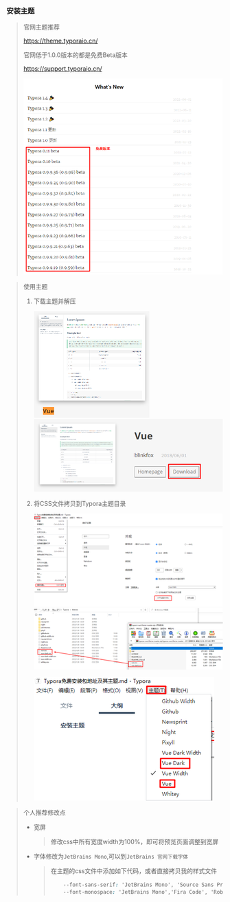 ### 安装主题

>   官网主题推荐
>
>   https://theme.typoraio.cn/
>
>   官网低于1.0.0版本的都是免费Beta版本
>
>   https://support.typoraio.cn/
>
>   ![Typora_Free](img/Typora_Free.png)

> 使用主题
>
> 1.   下载主题并解压
>
>      ![Typora_Theme_Vue](img/Typora_Theme_Vue.png)![Theme_Vue_download](img/Theme_Vue_download.png)
>
> 2.   将CSS文件拷贝到Typora主题目录
>
>      ![Typora_Theme_Filder](img/Typora_Theme_Filder.png)![copy_theme_CSS](img/copy_theme_CSS.png)
>
>      ![Typora_Theme安装后的效果](img/Typora_Theme安装后的效果.png)

> 个人推荐修改点
>
> -   宽屏
>
>     >   修改css中所有宽度width为100%，即可将预览页面调整到宽屏
>     
> - 字体修改为`JetBrains Mono`,可以到`JetBrains 官网下载字体`
>
>     > 在主题的css文件中添加如下代码，或者直接拷贝我的样式文件
>     >
>     > ```css
>     >     --font-sans-serif: 'JetBrains Mono', 'Source Sans Pro', sans-serif !important;
>     >     --font-monospace: 'JetBrains Mono','Fira Code', 'Roboto Mono', monospace !important;
>     > ```
>     >
>     > 